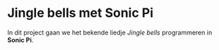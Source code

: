 # Jingle bells met Sonic Pi

In dit project gaan we het bekende liedje *Jingle bells* programmeren in **Sonic Pi**.

